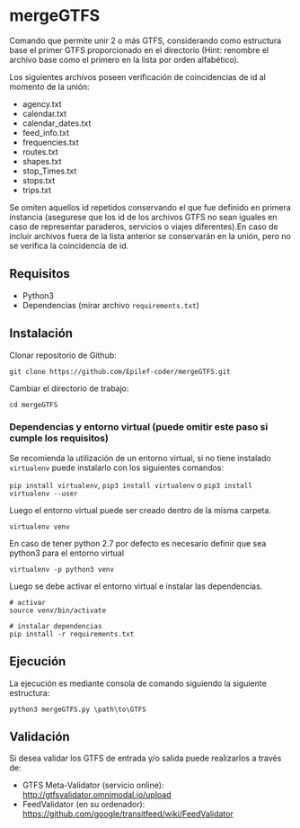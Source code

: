 # mergeGTFS
Comando que permite unir 2 o más GTFS, considerando como estructura base el primer GTFS proporcionado en el directorio (Hint: renombre el archivo base como el primero en la lista por orden alfabético).

Los siguientes archivos poseen verificación de coincidencias de id al momento de la unión: 

- agency.txt
- calendar.txt
- calendar_dates.txt
- feed_info.txt
- frequencies.txt
- routes.txt
- shapes.txt
- stop_Times.txt
- stops.txt
- trips.txt

Se omiten aquellos id repetidos conservando el que fue definido en primera instancia (asegurese que los id de los archivos GTFS no sean iguales en caso de representar paraderos, servicios o viajes diferentes).En caso de incluir archivos fuera de la lista anterior se conservarán en la unión, pero no se verifica la coincidencia de id. 

## Requisitos

- Python3
- Dependencias (mirar archivo `requirements.txt`)

## Instalación 

Clonar repositorio de Github:

```
git clone https://github.com/Epilef-coder/mergeGTFS.git
```
Cambiar el directorio de trabajo:

```
cd mergeGTFS
```

### Dependencias y entorno virtual (puede omitir este paso si cumple los requisitos)

Se recomienda la utilización de un entorno virtual, si no tiene instalado ```virtualenv``` puede instalarlo con los siguientes comandos:

```pip install virtualenv```, ```pip3 install virtualenv``` o ```pip3 install virtualenv --user```


Luego el entorno virtual puede ser creado dentro de la misma carpeta.

```
virtualenv venv
```

En caso de tener python 2.7 por defecto es necesario definir que sea python3 para el entorno virtual

```
virtualenv -p python3 venv
```


Luego se debe activar el entorno virtual e instalar las dependencias.
 
```
# activar
source venv/bin/activate
 
# instalar dependencias
pip install -r requirements.txt
```

## Ejecución

La ejecución es mediante consola de comando siguiendo la siguiente estructura:

```
python3 mergeGTFS.py \path\to\GTFS
```
## Validación

Si desea validar los GTFS de entrada y/o salida puede realizarlos a través de: 

- GTFS Meta-Validator (servicio online): http://gtfsvalidator.omnimodal.io/upload
- FeedValidator (en su ordenador): https://github.com/google/transitfeed/wiki/FeedValidator
